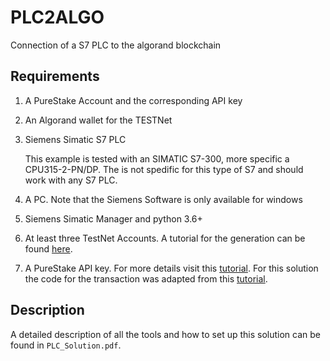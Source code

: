 # PLC2ALGO
 Connection of a S7 PLC to the algorand blockchain

## Requirements

1. A PureStake Account and the corresponding API key

2. An Algorand wallet for the TESTNet

3. Siemens Simatic S7 PLC

   This example is tested with an SIMATIC S7-300, more specific a CPU315-2-PN/DP. The is not spedific for this type of S7 and should work with any S7 PLC.

4. A PC. Note that the Siemens Software is only available for windows

5. Siemens Simatic Manager and python 3.6+

6. At least three TestNet Accounts. A tutorial for the generation can be found [here](https://developer.algorand.org/tutorials/create-account-testnet-python/#1-generate-an-algorand-key-pair).

7. A PureStake API key. For more details visit this [tutorial](https://developer.algorand.org/tutorials/getting-started-purestake-api-service/). For this solution the code for the transaction was adapted from this [tutorial](https://developer.algorand.org/tutorials/creating-python-transaction-purestake-api/).

## Description

A detailed description of all the tools and how to set up this solution can be found in `PLC_Solution.pdf`.